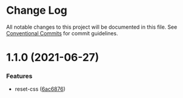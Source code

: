 # Change Log

All notable changes to this project will be documented in this file.
See [Conventional Commits](https://conventionalcommits.org) for commit guidelines.

# 1.1.0 (2021-06-27)


### Features

* reset-css ([6ac6876](https://github.com/fangmd/js-lib/commit/6ac6876abe63dd95dd4bbda0c89da1803c8f5418))
